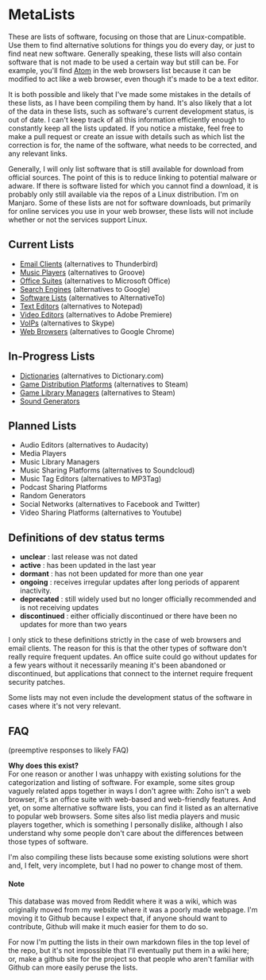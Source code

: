 # MetaLists
These are lists of software, focusing on those that are Linux-compatible. Use them to find alternative solutions for things you do every day, or just to find neat new software. Generally speaking, these lists will also contain software that is not made to be used a certain way but still can be. For example, you'll find [Atom](https://atom.io/) in the web browsers list because it can be modified to act like a web browser, even though it's made to be a text editor.

It is both possible and likely that I've made some mistakes in the details of these lists, as I have been compiling them by hand. It's also likely that a lot of the data in these lists, such as software's current development status, is out of date. I can't keep track of all this information efficiently enough to constantly keep all the lists updated. If you notice a mistake, feel free to make a pull request or create an issue with details such as which list the correction is for, the name of the software, what needs to be corrected, and any relevant links.

Generally, I will only list software that is still available for download from official sources. The point of this is to reduce linking to potential malware or adware. If there is software listed for which you cannot find a download, it is probably only still available via the repos of a Linux distribution. I'm on Manjaro. Some of these lists are not for software downloads, but primarily for online services you use in your web browser, these lists will not include whether or not the services support Linux.

## Current Lists
- [Email Clients](email_clients.md) (alternatives to Thunderbird)
- [Music Players](music_players.md) (alternatives to Groove)
- [Office Suites](office_suites.md) (alternatives to Microsoft Office)
- [Search Engines](search_engines.md) (alternatives to Google)
- [Software Lists](software_lists.md) (alternatives to AlternativeTo)
- [Text Editors](text_editors.md) (alternatives to Notepad)
- [Video Editors](video_editors.md) (alternatives to Adobe Premiere)
- [VoIPs](voips.md) (alternatives to Skype)
- [Web Browsers](web_browsers.md) (alternatives to Google Chrome)

## In-Progress Lists
- [Dictionaries](dictionaries.md) (alternatives to Dictionary.com)
- [Game Distribution Platforms](game_distribs.md) (alternatives to Steam)
- [Game Library Managers](game_libraries.md) (alternatives to Steam)
- [Sound Generators](sound_gens.md)

## Planned Lists
- Audio Editors (alternatives to Audacity)
- Media Players
- Music Library Managers
- Music Sharing Platforms (alternatives to Soundcloud)
- Music Tag Editors (alternatives to MP3Tag)
- Podcast Sharing Platforms
- Random Generators
- Social Networks (alternatives to Facebook and Twitter)
- Video Sharing Platforms (alternatives to Youtube)

## Definitions of dev status terms
- **unclear** : last release was not dated
- **active** : has been updated in the last year
- **dormant** : has not been updated for more than one year
- **ongoing** : receives irregular updates after long periods of apparent inactivity.
- **deprecated** : still widely used but no longer officially recommended and is not receiving updates
- **discontinued** : either officially discontinued or there have been no updates for more than two years

I only stick to these definitions strictly in the case of web browsers and email clients. The reason for this is that the other types of software don't really require frequent updates. An office suite could go without updates for a few years without it necessarily meaning it's been abandoned or discontinued, but applications that connect to the internet require frequent security patches.

Some lists may not even include the development status of the software in cases where it's not very relevant.

## FAQ
(preemptive responses to likely FAQ)

**Why does this exist?**  
For one reason or another I was unhappy with existing solutions for the categorization and listing of software. For example, some sites group vaguely related apps together in ways I don't agree with: Zoho isn't a web browser, it's an office suite with web-based and web-friendly features. And yet, on some alternative software lists, you can find it listed as an alternative to popular web browsers. Some sites also list media players and music players together, which is something I personally dislike, although I also understand why some people don't care about the differences between those types of software.

I'm also compiling these lists because some existing solutions were short and, I felt, very incomplete, but I had no power to change most of them.

#### Note
This database was moved from Reddit where it was a wiki, which was originally moved from my website where it was a poorly made webpage. I'm moving it to Github because I expect that, if anyone should want to contribute, Github will make it much easier for them to do so.

For now I'm putting the lists in their own markdown files in the top level of the repo, but it's not impossible that I'll eventually put them in a wiki here; or, make a github site for the project so that people who aren't familiar with Github can more easily peruse the lists.
